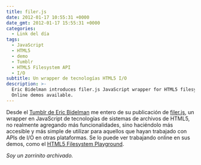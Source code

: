 ```yaml
---
title: filer.js
date: 2012-01-17 10:55:31 +0000
date_gmt: 2012-01-17 15:55:31 +0000
categories:
  - Link del día
tags:
  - JavaScript
  - HTML5
  - demo
  - Tumblr
  - HTML5 Filesystem API
  - I/O
subtitle: Un wrapper de tecnologías HTML5 I/O
description: >-
  Eric Bidelman introduces filer.js JavaScript wrapper for HTML5 filesystem.
  Online demos available.
---
```



Desde el [Tumblr de Eric Bidelman](http://ericbidelman.tumblr.com/post/14866798359/introducing-filer-js) me entero de su publicación de [filer.js](https://github.com/ebidel/filer.js), un wrapper en JavaScript de tecnologías de sistemas de archivos de HTML5, no realmente agregando más funcionalidades, sino haciéndolo más accesible y más simple de utilizar para aquellos que hayan trabajado con APIs de I/O en otras plataformas. Se lo puede ver trabajando online en sus demos, como el [HTML5 Filesystem Playground](http://html5-demos.appspot.com/static/filesystem/filer.js/demos/index.html).

_Soy un zorrinito archivado._
